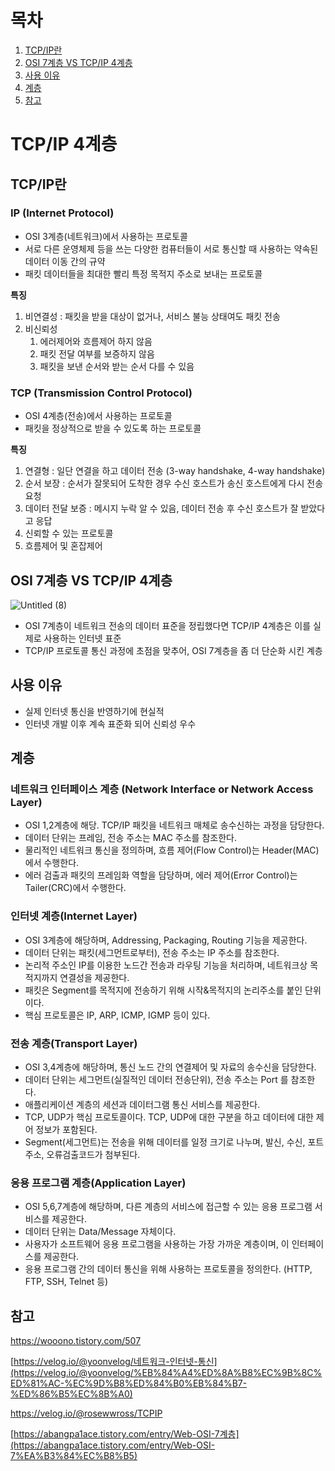 # 목차
1. [TCP/IP란](#tcpip란)
2. [OSI 7계층 VS TCP/IP 4계층](#osi-7계층-vs-tcpip-4계층)
3. [사용 이유](#사용-이유)
4. [계층](#계층)
5. [참고](#참고)

# TCP/IP 4계층

## TCP/IP란

### IP **(Internet Protocol)**

- OSI 3계층(네트워크)에서 사용하는 프로토콜
- 서로 다른 운영체제 등을 쓰는 다양한 컴퓨터들이 서로 통신할 때 사용하는 약속된 데이터 이동 간의 규약
- 패킷 데이터들을 최대한 빨리 특정 목적지 주소로 보내는 프로토콜

**특징**

1. 비연결성 : 패킷을 받을 대상이 없거나, 서비스 불능 상태여도 패킷 전송
2. 비신뢰성
    1. 에러제어와 흐름제어 하지 않음
    2. 패킷 전달 여부를 보증하지 않음
    3. 패킷을 보낸 순서와 받는 순서 다를 수 있음

### TCP **(Transmission Control Protocol)**

- OSI 4계층(전송)에서 사용하는 프로토콜
- 패킷을 정상적으로 받을 수 있도록 하는 프로토콜

**특징**

1. 연결형 : 일단 연결을 하고 데이터 전송 (3-way handshake, 4-way handshake)
2. 순서 보장 : 순서가 잘못되어 도착한 경우 수신 호스트가 송신 호스트에게 다시 전송 요청
3. 데이터 전달 보증 : 메시지 누락 알 수 있음, 데이터 전송 후 수신 호스트가 잘 받았다고 응답
4. 신뢰할 수 있는 프로토콜
5. 흐름제어 및 혼잡제어

## OSI 7계층 VS TCP/IP 4계층

![Untitled (8)](https://github.com/RIN-1011/RIN-1011/assets/60701386/380ccbfa-36b4-4e80-bc51-4352ad305998)

- OSI 7계층이 네트워크 전송의 데이터 표준을 정립했다면 TCP/IP 4계층은 이를 실제로 사용하는 인터넷 표준
- TCP/IP 프로토콜 통신 과정에 초점을 맞추어, OSI 7계층을 좀 더 단순화 시킨 계층

## 사용 이유

- 실제 인터넷 통신을 반영하기에 현실적
- 인터넷 개발 이후 계속 표준화 되어 신뢰성 우수

## 계층

### 네트워크 인터페이스 계층 **(Network Interface or Network Access Layer)**

- OSI 1,2계층에 해당. TCP/IP 패킷을 네트워크 매체로 송수신하는 과정을 담당한다.
- 데이터 단위는 프레임, 전송 주소는 MAC 주소를 참조한다.
- 물리적인 네트워크 통신을 정의하며, 흐름 제어(Flow Control)는 Header(MAC)에서 수행한다.
- 에러 검출과 패킷의 프레임화 역할을 담당하며, 에러 제어(Error Control)는 Tailer(CRC)에서 수행한다.

### 인터넷 계층(Internet Layer)

- OSI 3계층에 해당하며, Addressing, Packaging, Routing 기능을 제공한다.
- 데이터 단위는 패킷(세그먼트로부터), 전송 주소는 IP 주소를 참조한다.
- 논리적 주소인 IP를 이용한 노드간 전송과 라우팅 기능을 처리하며, 네트워크상 목적지까지 연결성을 제공한다.
- 패킷은 Segment를 목적지에 전송하기 위해 시작&목적지의 논리주소를 붙인 단위이다.
- 핵심 프로토콜은 IP, ARP, ICMP, IGMP 등이 있다.

### 전송 계층(Transport Layer)

- OSI 3,4계층에 해당하며, 통신 노드 간의 연결제어 및 자료의 송수신을 담당한다.
- 데이터 단위는 세그먼트(실질적인 데이터 전송단위), 전송 주소는 Port 를 참조한다.
- 애플리케이션 계층의 세션과 데이터그램 통신 서비스를 제공한다.
- TCP, UDP가 핵심 프로토콜이다. TCP, UDP에 대한 구분을 하고 데이터에 대한 제어 정보가 포함된다.
- Segment(세그먼트)는 전송을 위해 데이터를 일정 크기로 나누며, 발신, 수신, 포트주소, 오류검출코드가 첨부된다.

### 응용 프로그램 계층(Application Layer)

- OSI 5,6,7계층에 해당하며, 다른 계층의 서비스에 접근할 수 있는 응용 프로그램 서비스를 제공한다.
- 데이터 단위는 Data/Message 자체이다.
- 사용자가 소프트웨어 응용 프로그램을 사용하는 가장 가까운 계층이며, 이 인터페이스를 제공한다.
- 응용 프로그램 간의 데이터 통신을 위해 사용하는 프로토콜을 정의한다. (HTTP, FTP, SSH, Telnet 등)

## 참고

https://wooono.tistory.com/507

[https://velog.io/@yoonvelog/네트워크-인터넷-통신](https://velog.io/@yoonvelog/%EB%84%A4%ED%8A%B8%EC%9B%8C%ED%81%AC-%EC%9D%B8%ED%84%B0%EB%84%B7-%ED%86%B5%EC%8B%A0)

https://velog.io/@rosewwross/TCPIP

[https://abangpa1ace.tistory.com/entry/Web-OSI-7계층](https://abangpa1ace.tistory.com/entry/Web-OSI-7%EA%B3%84%EC%B8%B5)
